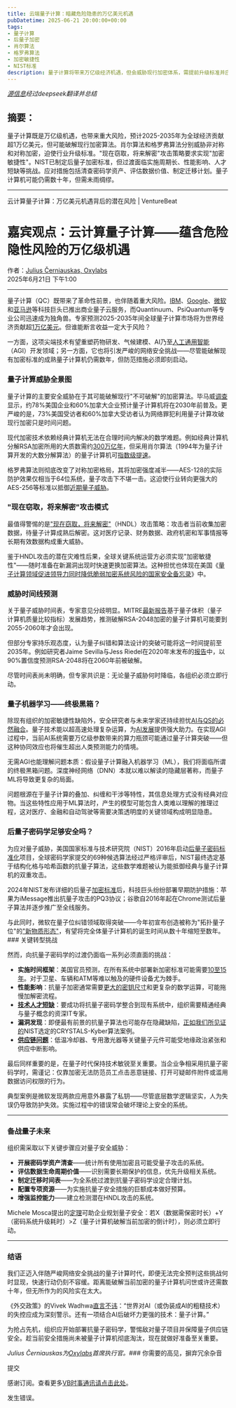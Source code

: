 ```yaml
---
title: 云端量子计算：暗藏危险隐患的万亿美元机遇
pubDatetime: 2025-06-21 20:00:00+00:00
tags:
- 量子计算
- 后量子加密
- 肖尔算法
- 格罗弗算法
- 加密敏捷性
- NIST标准
description: 量子计算将带来万亿级经济机遇，但会威胁现行加密体系，需提前升级标准并应对过渡挑战。
---
```


*[源信息](https://venturebeat.com/security/cloud-quantum-computing-a-trillion-dollar-opportunity-with-dangerous-hidden-risks/)经过deepseek翻译并总结*

## 摘要：

量子计算既是万亿级机遇，也带来重大风险，预计2025-2035年为全球经济贡献超1万亿美元，但可能破解现行加密算法。肖尔算法和格罗弗算法分别威胁非对称和对称加密，迫使行业升级标准。"现在窃取，将来解密"攻击策略要求实现"加密敏捷性"。NIST已制定后量子加密标准，但过渡面临实施周期长、性能影响、人才短缺等挑战。应对措施包括清查密码学资产、评估数据价值、制定迁移计划。量子计算机可能仍需数十年，但需未雨绸缪。

---

云计算量子计算：万亿美元机遇背后的潜在风险 | VentureBeat

嘉宾观点：云计算量子计算——蕴含危险隐性风险的万亿级机遇
==================================================================================

作者：[Julius Černiauskas, Oxylabs](https://venturebeat.com/author/julius-cerniauskas-oxylabs/ "Julius Černiauskas, Oxylabs的文章")  
2025年6月21日 下午1:00

---

量子计算（QC）既带来了革命性前景，也伴随着重大风险。[IBM](https://quantum.ibm.com/)、[Google](https://quantumai.google/cirq/google/concepts)、[微软](https://azure.microsoft.com/en-us/solutions/quantum-computing)和[亚马逊](https://aws.amazon.com/braket/)等科技巨头已推出商业量子云服务，而Quantinuum、PsiQuantum等专业公司迅速成为独角兽。专家预测2025-2035年间全球量子计算市场将为世界经济贡献超[1万亿美元](https://thequantuminsider.com/2024/09/13/the-quantum-insider-projects-1-trillion-in-economic-impact-from-quantum-computing-by-2035/)。但谁能断言收益一定大于风险？

一方面，这项尖端技术有望重塑药物研发、气候建模、AI乃至[人工通用智能](https://venturebeat.com/ai/from-disruption-to-reinvention-how-knowledge-workers-can-thrive-after-ai/)（AGI）开发领域；另一方面，它也将引发严峻的网络安全挑战——尽管能破解现有加密标准的成熟量子计算机仍需数年，但防范措施必须即刻启动。

### 量子计算威胁全景图

量子计算的主要安全威胁在于其可能破解现行"不可破解"的加密算法。毕马威[调查](https://kpmg.com/uk/en/insights/technology/quantum-and-cybersecurity.html)显示，约78%美国企业和60%加拿大企业预计量子计算机将在2030年前普及。更严峻的是，73%美国受访者和60%加拿大受访者认为网络罪犯利用量子计算攻破现行加密只是时间问题。

现代加密技术依赖经典计算机无法在合理时间内解决的数学难题。例如经典计算机分解RSA加密所用的大质数需约[300万亿年](https://www.quintessencelabs.com/blog/breaking-rsa-encryption-update-state-art)，但采用肖尔算法（1994年为量子计算开发的大数分解算法）的量子计算机可[指数级提速](https://www.quantamagazine.org/thirty-years-later-a-speed-boost-for-quantum-factoring-20231017/)。

格罗弗算法则彻底改变了对称加密格局，其将加密强度减半——AES-128的实际防护效果仅相当于64位系统，量子攻击下不堪一击。这迫使行业转向更强大的AES-256等标准以抵御[近期量子威胁](https://doverunner.com/blogs/everything-to-know-about-aes-256-encryption/)。

### "现在窃取，将来解密"攻击模式

最值得警惕的是["现在窃取，将来解密"](https://www.nist.gov/cybersecurity/what-post-quantum-cryptography)（HNDL）攻击策略：攻击者当前收集加密数据，待量子计算成熟后解密。这对医疗记录、财务数据、政府机密和军事情报等长期有效数据构成重大威胁。

鉴于HNDL攻击的潜在灾难性后果，全球关键系统运营方必须实现"加密敏捷性"——随时准备在新漏洞出现时快速更换加密算法。这种担忧也体现在美国《[量子计算领域促进领导力同时降低脆弱加密系统风险的国家安全备忘录](https://bidenwhitehouse.archives.gov/briefing-room/statements-releases/2022/05/04/national-security-memorandum-on-promoting-united-states-leadership-in-quantum-computing-while-mitigating-risks-to-vulnerable-cryptographic-systems/)》中。

### 威胁时间线预测

关于量子威胁时间表，专家意见分歧明显。MITRE[最新报告](https://www.mitre.org/sites/default/files/2025-01/PR-24-3812-Quantum-Computing-Quantifying-Current-State-Assess-Cybersecurity-Threats.pdf)基于量子体积（量子计算机质量比较指标）发展趋势，推测破解RSA-2048加密的量子计算机可能要到2055-2060年才会出现。

但部分专家持乐观态度，认为量子纠错和算法设计的突破可能将这一时间提前至2035年。例如研究者Jaime Sevilla与Jess Riedel在2020年末发布的[报告](https://arxiv.org/pdf/2009.05045)中，以90%置信度预测RSA-2048将在2060年前被破解。

尽管时间表尚未明确，但专家共识是：无论量子威胁何时降临，各组织必须立即行动。

### 量子机器学习——终极黑箱？

除现有组织的加密敏捷性缺陷外，安全研究者与未来学家还持续担忧[AI与QS的必然融合](https://www.lexology.com/library/detail.aspx?g=aa1944f4-73be-4eee-b534-be05f15b834d)。量子技术能以超高速处理复杂运算，为[AI发展](https://venturebeat.com/ai/rethinking-ai-deepseeks-playbook-shakes-up-the-high-spend-high-compute-paradigm/)提供强大助力。在实现AGI过程中，当前AI系统需要万亿级参数带来的算力瓶颈可能通过量子计算突破——但这种协同效应也将催生超出人类预测能力的情境。

无需AGI也能理解问题本质：假设量子计算融入机器学习（ML），我们将面临所谓的终极黑箱问题。深度神经网络（DNN）本就以难以解读的隐藏层著称，而量子ML将导致更复杂的局面。

问题根源在于量子计算的叠加、纠缠和干涉等特性，其信息处理方式没有经典对应物。当这些特性应用于ML算法时，产生的模型可能包含人类难以理解的推理过程，这对医疗、金融和自动驾驶等需要决策透明度的关键领域构成明显隐患。

### 后量子密码学足够安全吗？

为应对量子威胁，美国国家标准与技术研究院（NIST）2016年启动[后量子密码标准化](https://csrc.nist.gov/projects/post-quantum-cryptography/post-quantum-cryptography-standardization)项目，全球密码学家提交的69种候选算法经过严格评审后，NIST最终选定基于结构化格与哈希函数的抗量子算法，这些数学难题被认为能抵御经典与量子计算机的双重攻击。

2024年NIST发布详细的后量子[加密标准](https://www.nist.gov/news-events/news/2024/08/nist-releases-first-3-finalized-post-quantum-encryption-standards)后，科技巨头纷纷部署早期防护措施：苹果为iMessage推出抗量子攻击的PQ3协议；谷歌自2016年起在Chrome测试后量子算法并逐步推广至全线服务。

与此同时，微软在量子位纠错领域取得突破——今年初宣布创造被称为"拓扑量子位"的["新物质形态"](https://www.nytimes.com/2025/02/19/technology/microsoft-quantum-computing-topological-qubit.html)，有望将完全体量子计算机的诞生时间从数十年缩短至数年。### 关键转型挑战

然而，向抗量子密码学的过渡仍面临一系列必须直面的挑战：

* **实施时间框架**：美国官员预测，在所有系统中部署新加密标准可能需要[10至15年](https://www.moodys.com/research/Cyber-Risk-Global-Transition-to-post-quantum-data-encryption-will-be-Sector-In-Depth--PBC_1417045#5150d02c73f8b68222f3bfbcda4470fe)。对于卫星、车辆和ATM等难以触及的硬件设备尤为棘手。
* **性能影响**：抗量子加密通常需要[更大的密钥尺寸](https://www.ibm.com/think/insights/cios-must-prepare-their-organizations-today-for-quantum-safe-cryptography)和更复杂的数学运算，可能拖慢加解密流程。
* **[技术人才短缺](https://www.idemia.com/insights/key-obstacles-post-quantum-cryptography-pqc-adoption)**：要成功将抗量子密码学整合到现有系统中，组织需要精通经典与量子概念的资深IT专家。
* **漏洞发现**：即便最有前景的抗量子算法也可能存在隐藏缺陷，[正如我们所见证的](https://www.mdpi.com/2410-387X/8/2/15)NIST选定的CRYSTALS-Kyber算法案例。
* **[供应链问题](https://www.newscientist.com/article/2466718-why-quantum-computers-are-being-held-back-by-geopolitical-tussles/)**：低温冷却器、专用激光器等关键量子元件可能受地缘政治紧张和供应中断影响。

最后同样重要的是，在量子时代保持技术敏锐至关重要。当企业争相采用抗量子密码学时，需谨记：仅靠加密无法防范员工点击恶意链接、打开可疑邮件附件或滥用数据访问权限的行为。

典型案例是微软发现两款应用意外暴露了私钥——尽管底层数学逻辑坚实，人为失误仍导致防护失效。实施过程中的错误常会破坏理论上安全的系统。

---

### 备战量子未来

组织需采取以下关键步骤应对量子安全威胁：

* **开展密码学资产清查**——统计所有使用加密且可能受量子攻击的系统。
* **评估数据生命周期价值**——识别需要长期保护的信息，优先升级相关系统。
* **制定迁移时间表**——为全系统过渡到抗量子密码学设定合理计划。
* **配置专项资源**——为实施抗量子安全措施的巨额成本做好预算。
* **增强监控能力**——建立检测潜在HNDL攻击的系统。

Michele Mosca提出的[定理](https://utimaco.com/service/knowledge-base/post-quantum-cryptography/what-mosca-theorem)可助企业规划量子安全：若X（数据需保密时长）+Y（密码系统升级耗时）>Z（量子计算机破解当前加密的倒计时），则必须立即行动。

---

### 结语

我们正迈入伴随严峻网络安全挑战的量子计算时代，即便无法完全预判这些挑战何时显现，快速行动仍刻不容缓。距离能破解当前加密的量子计算机问世或许还需数十年，但无所作为的风险实在太大。

《外交政策》的Vivek Wadhwa[直言不讳](https://foreignpolicy.com/2022/08/21/quantum-computing-artificial-intelligence-ai-technology-regulation/)：“世界对AI（或伪装成AI的粗糙技术）的失控应成为深刻警示。还有一项结合AI后破坏力更强的技术：量子计算。”

为抢占先机，组织应开始部署抗量子密码学，警惕敌对量子项目并保障量子供应链安全。趁当前安全措施尚未被量子计算机彻底淘汰，现在就做好准备至关重要。

*Julius Černiauskas为[Oxylabs](https://oxylabs.io/)首席执行官。*### 你需要的高见，摒弃冗余杂音

提交

感谢订阅。查看更多[VB时事通讯请点击此处](/newsletters/)。

发生错误。